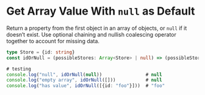 # Get Array Value With `null` as Default

Return a property from the first object in an array of objects, or `null` if it doesn’t exist.
Use optional chaining and nullish coalescing operator together to account for missing data.

```typescript
type Store = {id: string}
const idOrNull = (possibleStores: Array<Store> | null) => (possibleStores && possibleStores[0]?.id) ?? null;

# testing
console.log("null", idOrNull(null))                # null
console.log("empty array", idOrNull([]))           # null
console.log("has value", idOrNull([{id: "foo"}]))  # "foo"
```
